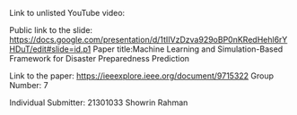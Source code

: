 Link to unlisted YouTube video:

Public link to the slide:
https://docs.google.com/presentation/d/1tIIVzDzva929oBP0nKRedHehl6rYHDuT/edit#slide=id.p1
Paper title:Machine Learning and Simulation-Based Framework for Disaster Preparedness Prediction

Link to the paper:
https://ieeexplore.ieee.org/document/9715322
Group Number:
7

Individual Submitter:
21301033 Showrin Rahman
